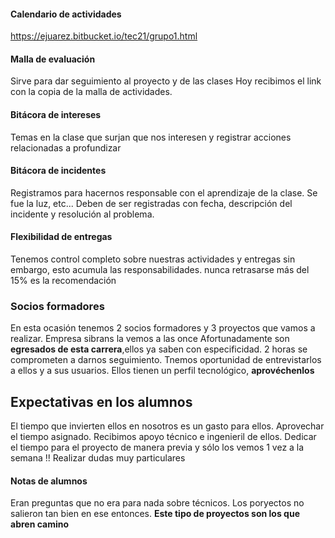 #### Calendario de actividades
<https://ejuarez.bitbucket.io/tec21/grupo1.html>

#### Malla de evaluación

Sirve para dar seguimiento al proyecto y de las clases
Hoy recibimos el link con la copia de la malla de actividades.

#### Bitácora de intereses

Temas en la clase que surjan que nos interesen y registrar acciones relacionadas a profundizar

#### Bitácora de incidentes

Registramos para hacernos responsable con el aprendizaje de la clase. Se fue la luz, etc... Deben de ser registradas con fecha, descripción del incidente y resolución al problema.

#### Flexibilidad de entregas

Tenemos control completo sobre nuestras actividades y entregas sin embargo, esto acumula las responsabilidades. nunca retrasarse más del 15% es la recomendación

### Socios formadores

En esta ocasión tenemos 2 socios formadores y 3 proyectos que vamos a realizar. Empresa sibrans la vemos a las once
Afortunadamente son **egresados de esta carrera**,ellos ya saben con especificidad. 2 horas se comprometen a darnos seguimiento. Tnemos oportunidad de entrevistarlos a ellos y a sus usuarios.
Ellos tienen un perfil tecnológico, **aprovéchenlos**

## Expectativas en los alumnos

El tiempo que invierten ellos en nosotros es un gasto para ellos. Aprovechar el tiempo asignado.
Recibimos apoyo técnico e ingenieril de ellos.
Dedicar el tiempo para el proyecto de manera previa y sólo los vemos 1 vez a la semana !!
Realizar dudas muy particulares

#### Notas de alumnos

Eran preguntas que no era para nada sobre técnicos. Los poryectos no salieron tan bien en ese entonces.
**Este tipo de proyectos son los que abren camino**
